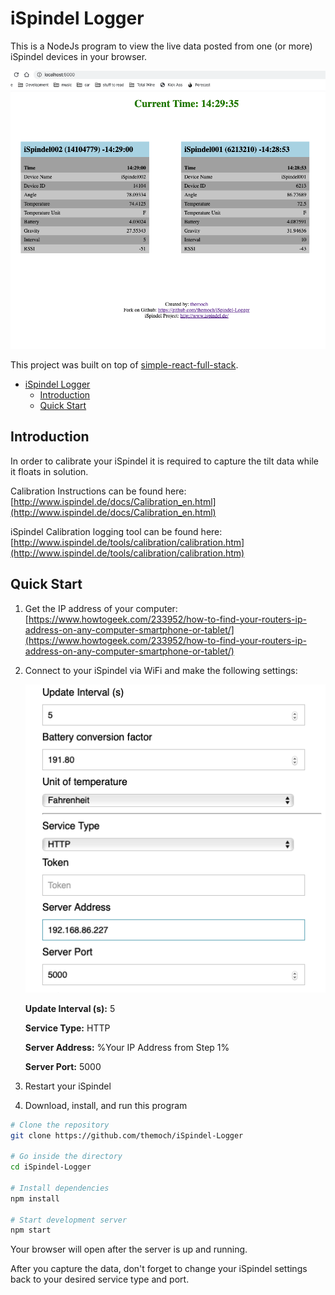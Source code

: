 # iSpindel Logger

This is a NodeJs program to view the live data posted from one (or more) iSpindel devices in your browser.

![Logger](./src/images/logger.png)

This project was built on top of [simple-react-full-stack](https://github.com/crsandeep/simple-react-full-stack).

- [iSpindel Logger](#ispindel-logger)
  - [Introduction](#introduction)
  - [Quick Start](#quick-start)

## Introduction

In order to calibrate your iSpindel it is required to capture the tilt data while it floats in solution.

Calibration Instructions can be found here: [http://www.ispindel.de/docs/Calibration_en.html](http://www.ispindel.de/docs/Calibration_en.html)

iSpindel Calibration logging tool can be found here: [http://www.ispindel.de/tools/calibration/calibration.htm](http://www.ispindel.de/tools/calibration/calibration.htm)

## Quick Start

1) Get the IP address of your computer: [https://www.howtogeek.com/233952/how-to-find-your-routers-ip-address-on-any-computer-smartphone-or-tablet/](https://www.howtogeek.com/233952/how-to-find-your-routers-ip-address-on-any-computer-smartphone-or-tablet/)

2) Connect to your iSpindel via WiFi and make the following settings:

    ![Logger](./src/images/settings.png)
    
    **Update Interval (s):** 5
    
    **Service Type:** HTTP
    
    **Server Address:** %Your IP Address from Step 1%
    
    **Server Port:** 5000 

3) Restart your iSpindel

4) Download, install, and run this program 
```bash
# Clone the repository
git clone https://github.com/themoch/iSpindel-Logger

# Go inside the directory
cd iSpindel-Logger

# Install dependencies
npm install

# Start development server
npm start
```

Your browser will open after the server is up and running.  

After you capture the data, don't forget to change your iSpindel settings back to your desired service type and port.
